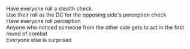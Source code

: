 Have everyone roll a stealth check.  
Use their roll as the DC for the opposing side's perception check  
Have everyone roll perception  
Anyone who noticed someone from the other side gets to act in the first round of combat  
Everyone else is surprised